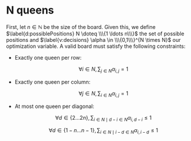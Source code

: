 # N queens

First, let $\label{p:size} n \in \mathbb{N}$ be the size of the board.
Given this, we define $\label{d:possiblePositions} N \doteq \\\{1 \ldots n\\\}$
the set of possible positions and $\label{v:decisions} \alpha \in \\\{0,1\\\}^{N \times N}$
our optimization variable. A valid board must satisfy the following constraints:

+ Exactly one queen per row:

  $$\label{c:onePerRow} \forall i \in N, \sum_{j \in N} \alpha_{i,j} = 1$$

+ Exactly one queen per column:

  $$
    \label{c:onePerColumn} \forall j \in N, \sum_{i \in N} \alpha_{i,j} = 1
  $$

+ At most one queen per diagonal:

  $$
    \label{c:onePerDiag1}
    \forall d \in \{2 \ldots 2 n\},
      \sum_{i \in N \mid d - i \in N} \alpha_{i,d-i} \leq 1
  $$

  $$
    \label{c:onePerDiag2}
    \forall d \in \{1-n \ldots n-1\},
      \sum_{i \in N \mid i - d \in N} \alpha_{i,i-d} \leq 1
  $$
